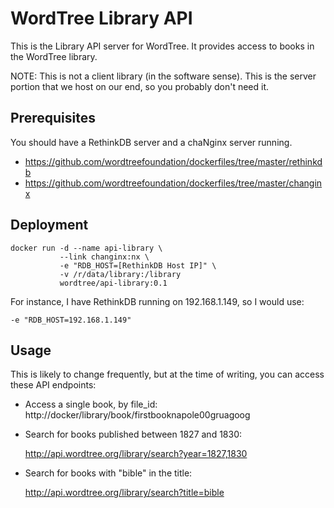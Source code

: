 # WordTree Library API

This is the Library API server for WordTree. It provides access to books in the
WordTree library.

NOTE: This is not a client library (in the software sense). This is the server
portion that we host on our end, so you probably don't need it.

## Prerequisites

You should have a RethinkDB server and a chaNginx server running.

  - https://github.com/wordtreefoundation/dockerfiles/tree/master/rethinkdb
  - https://github.com/wordtreefoundation/dockerfiles/tree/master/changinx

## Deployment

    docker run -d --name api-library \
               --link changinx:nx \
               -e "RDB_HOST=[RethinkDB Host IP]" \
               -v /r/data/library:/library 
               wordtree/api-library:0.1

For instance, I have RethinkDB running on 192.168.1.149, so I would use:

    -e "RDB_HOST=192.168.1.149"

## Usage

This is likely to change frequently, but at the time of writing, you can access
these API endpoints:

- Access a single book, by file_id: http://docker/library/book/firstbooknapole00gruagoog
- Search for books published between 1827 and 1830:

    http://api.wordtree.org/library/search?year=1827,1830

- Search for books with "bible" in the title:

    http://api.wordtree.org/library/search?title=bible

